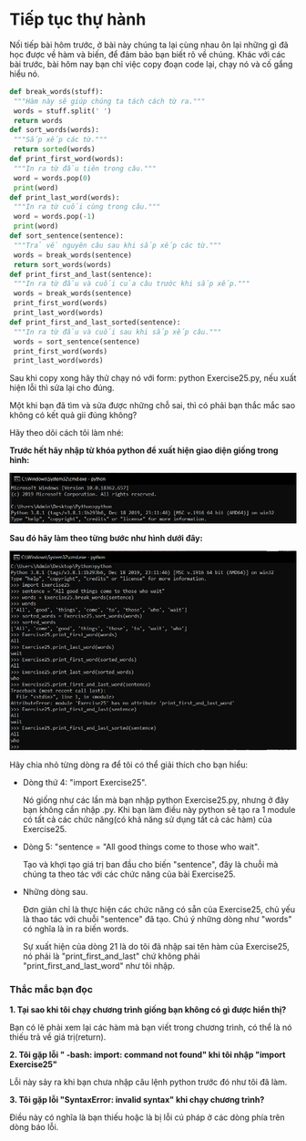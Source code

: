 # Tiếp tục thự hành #

Nối tiếp bài hôm trước, ở bài này chúng ta lại cùng nhau ôn lại những gì đã học được về hàm và biến, để đảm bảo bạn biết rõ về chúng. Khác với các bài trước, bài hôm nay bạn chỉ việc copy đoạn code lại, chạy nó và cố gắng hiểu nó.

```python
def break_words(stuff):
 """Hàm này sẽ giúp chúng ta tách cách từ ra."""
 words = stuff.split(' ')
 return words
def sort_words(words):
 """Sắp xếp các từ."""
 return sorted(words)
def print_first_word(words):
 """In ra từ đầu tiên trong câu."""
 word = words.pop(0)
 print(word)
def print_last_word(words):
 """In ra từ cuối cùng trong câu."""
 word = words.pop(-1)
 print(word)
def sort_sentence(sentence):
 """Trả về nguyên câu sau khi sắp xếp các từ."""
 words = break_words(sentence)
 return sort_words(words)
def print_first_and_last(sentence):
 """In ra từ đầu và cuối của câu trước khi sắp xếp."""
 words = break_words(sentence)
 print_first_word(words)
 print_last_word(words)
def print_first_and_last_sorted(sentence):
 """In ra từ đầu và cuối sau khi sắp xếp câu."""
 words = sort_sentence(sentence)
 print_first_word(words)
 print_last_word(words)
```

Sau khi copy xong hãy thử chạy nó với form: python  Exercise25.py, nếu xuất hiện lỗi thì sửa lại cho đúng.

Một khi bạn đã tìm và sửa được những chỗ sai, thì có phải bạn thắc mắc sao không có kết quả gii đúng không?

Hãy theo dõi cách tôi làm nhé:

**Trước hết hãy nhập từ khóa python để xuất hiện giao diện giống trong hình:**

![picture alt](./image/1.PNG)

**Sau đó hãy làm theo từng bước như hình dưới đây:**

![picture alt](./image/2.PNG)

Hãy chia nhỏ từng dòng ra để tôi có thể giải thích cho bạn hiểu:

- Dòng thứ 4: "import Exercise25".

  Nó giống như các lần mà bạn nhập python Exercise25.py, nhưng ở đây bạn không cần nhập .py.
  Khi bạn làm điều này python sẽ tạo ra 1 module có tất cả các chức năng(có khả năng sử dụng tất cả các hàm) của Exercise25.

- Dòng 5: "sentence = "All good things come to those who wait".

  Tạo và khợi tạo giá trị ban đầu cho biến "sentence", đây là chuỗi mà chúng ta theo tác với các chức năng của bài Exercise25.

- Những dòng sau.

  Đơn giản chỉ là thực hiện các chức năng có sẵn của Exercise25, chủ yếu là thao tác với chuỗi "sentence" đã tạo. Chú ý những dòng như "words" có nghĩa là in ra biến words.

  Sự xuất hiện của dòng 21 là do tôi đã nhập sai tên hàm của Exercise25, nó phải là "print_first_and_last" chứ không phải "print_first_and_last_word" như tôi nhập.


### Thắc mắc bạn đọc ###

**1. Tại sao khi tôi chạy chương trình giống bạn không có gì được hiển thị?**

  Bạn có lẽ phải xem lại các hàm mà bạn viết trong chương trình, có thể là nó thiếu trả về giá trị(return).

**2. Tôi gặp lỗi " -bash: import: command not found" khi tôi nhập "import Exercise25"**

  Lỗi này sảy ra khi bạn chưa nhập câu lệnh python trước đó như tôi đã làm.

**3. Tôi gặp lỗi "SyntaxError: invalid syntax" khi chạy chương trình?**

  Điều này có nghĩa là bạn thiếu hoặc là bị lỗi cú pháp ở các dòng phía trên dòng báo lỗi.
